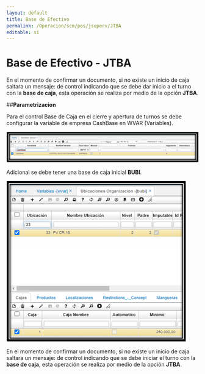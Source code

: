 ```yaml
---
layout: default
title: Base de Efectivo
permalink: /Operacion/scm/pos/jsuperv/JTBA
editable: si
---
```


# Base de Efectivo - JTBA

En el momento de confirmar un documento, si no existe un inicio de caja saltara un mensaje: de control indicando que se debe dar inicio a el turno con la **base de caja**,  esta operación se realiza por medio de la opción **JTBA**.  

##**Parametrizacion**

Para el control Base de Caja en el cierre y apertura de turnos se debe configurar la variable de empresa CashBase en WVAR (Variables).  

![](jtba1.png)  

Adicional se debe tener una base de caja inicial **BUBI**.  

![](jtba2.png)  

En el momento de confirmar un documento, si no existe un inicio de caja saltara un mensaje: de control indicando que se debe iniciar el turno con la **base de caja**,  esta operación se realiza por medio de la opción **JTBA**.  

